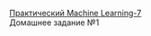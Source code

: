<a target='_blank' href='http://study.skillfactory.ru/courses/Skillfactory/MLO-7/SEPT2018/info'>Практический Machine Learning-7</a>    
Домашнее задание №1   
